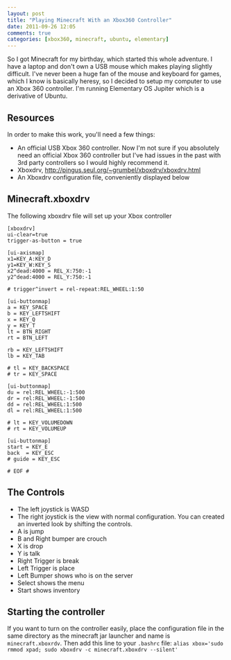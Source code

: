 ```yaml
---
layout: post
title: "Playing Minecraft With an Xbox360 Controller"
date: 2011-09-26 12:05
comments: true
categories: [xbox360, minecraft, ubuntu, elementary]
---
```


So I got Minecraft for my birthday, which started this whole adventure. 
I have a laptop and don't own a USB mouse which makes playing slightly 
difficult. I've never been a huge fan of the mouse and keyboard for games, 
which I know is basically heresy, so I decided to setup my computer to use 
an Xbox 360 controller. I'm running Elementary OS Jupiter which is a 
derivative of Ubuntu.

## Resources

In order to make this work, you'll need a few things:

- An official USB Xbox 360 controller. Now I'm not sure if you absolutely need
  an official Xbox 360 controller but I've had issues in the past with 3rd
  party controllers so I would highly recommend it.
- Xboxdrv, <http://pingus.seul.org/~grumbel/xboxdrv/xboxdrv.html>
- An Xboxdrv configuration file, conveniently displayed below

## Minecraft.xboxdrv

The following xboxdrv file will set up your Xbox controller

```
[xboxdrv]
ui-clear=true
trigger-as-button = true

[ui-axismap]
x1=KEY_A:KEY_D
y1=KEY_W:KEY_S
x2^dead:4000 = REL_X:750:-1
y2^dead:4000 = REL_Y:750:-1

# trigger^invert = rel-repeat:REL_WHEEL:1:50

[ui-buttonmap]
a = KEY_SPACE
b = KEY_LEFTSHIFT
x = KEY_Q
y = KEY_T
lt = BTN_RIGHT
rt = BTN_LEFT

rb = KEY_LEFTSHIFT
lb = KEY_TAB

# tl = KEY_BACKSPACE
# tr = KEY_SPACE

[ui-buttonmap]
du = rel:REL_WHEEL:-1:500
dr = rel:REL_WHEEL:-1:500
dd = rel:REL_WHEEL:1:500
dl = rel:REL_WHEEL:1:500

# lt = KEY_VOLUMEDOWN
# rt = KEY_VOLUMEUP

[ui-buttonmap]
start = KEY_E
back  = KEY_ESC
# guide = KEY_ESC

# EOF #
```

## The Controls

- The left joystick is WASD
- The right joystick is the view with normal configuration. You can created an
  inverted look by shifting the controls.
- A is jump
- B and Right bumper are crouch
- X is drop
- Y is talk
- Right Trigger is break
- Left Trigger is place
- Left Bumper shows who is on the server
- Select shows the menu
- Start shows inventory

## Starting the controller

If you want to turn on the controller easily, place the configuration file in
the same directory as the minecraft jar launcher and name is 
`minecraft.xboxrdv`. Then add this line to your `.bashrc` file:
`alias xbox='sudo rmmod xpad; sudo xboxdrv -c minecraft.xboxdrv --silent'`
